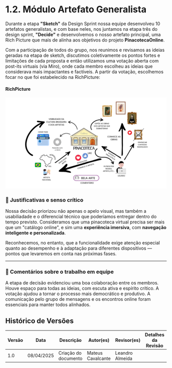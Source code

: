 # 1.2. Módulo Artefato Generalista

Durante a etapa **"Sketch"** da Design Sprint nossa equipe desenvolveu 10 artefatos generalistas, e com base neles, nos juntamos na etapa três do design sprint, **"Decide"** e desenvolvemos o nosso artefato principal, uma Rich Picture que mais de alinha aos objetivos do projeto **PinacotecaOnline**.

Com a participação de todos do grupo, nos reunimos e revisamos as ideias geradas na etapa de sketch, discutimos coletivamente os pontos fortes e limitações de cada proposta e então utilizamos uma votação aberta com post-its virtuais (via Miro), onde cada membro escolheu as ideias que considerava mais impactantes e factíveis. A partir da votação, escolhemos focar no que foi estabelecido na RichPicture:
   #### RichPicture
   ![RichPicture](https://github.com/UnBArqDsw2025-1-Turma01/2025.1-T01-_G2_PinacotecaOnline_Entrega_01/blob/main/docs/assets/images/Rich-Picture-Pinacoteca.png?raw=true)

### 🧠 Justificativas e senso crítico

Nossa decisão priorizou não apenas o apelo visual, mas também a usabiliadade e o diferencial técnico que poderíamos entregar dentro do tempo previsto. Consideramos que uma pinacoteca virtual precisa ser mais que um "catálogo online", e sim uma **experiência imersiva**, com **navegação inteligente e personalizada**.

Reconhecemos, no entanto, que a funcionalidade exige atenção especial quanto ao desempenho e à adaptação para diferentes dispositivos — pontos que levaremos em conta nas próximas fases.

---

### 🤝 Comentários sobre o trabalho em equipe

A etapa de decisão evidenciou uma boa colaboração entre os membros. Houve espaço para todas as ideias, com escuta ativa e espírito crítico. A votação ajudou a tornar o processo mais democrático e produtivo. A comunicação pelo grupo de mensagens e os encontros online foram essenciais para manter todos alinhados.

## Histórico de Versões

| Versão | Data       | Descrição           | Autor(es)                | Revisor(es)       | Detalhes da Revisão               |
|--------|------------|---------------------|--------------------------|-------------------|-----------------------------------|
| 1.0    | 08/04/2025 | Criação do documento| Mateus Cavalcante | Leandro Almeida | |